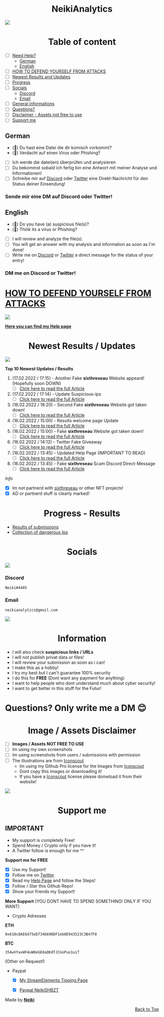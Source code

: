 <h1 align="center">NeikiAnalytics</h1>

[![](https://github.com/NeikiDev/NeikiAnalytics/blob/main/assets/antivirus-fight-with-hackers.png)](#image--assets-disclaimer)

<h1 align="center">Table of content</h1>

- [ ] [Need Help?](https://github.com/NeikiDev/NeikiAnalytics#neikianalytics)
    - [German](https://github.com/NeikiDev/NeikiAnalytics#german)
    - [English](https://github.com/NeikiDev/NeikiAnalytics#english)
- [ ] [HOW TO DEFEND YOURSELF FROM ATTACKS](https://github.com/NeikiDev/NeikiAnalytics#how-to-defend-yourself-from-attacks)
- [ ] [Newest Results and Updates](https://github.com/NeikiDev/NeikiAnalytics#newest-results--updates)
- [ ] [Progress](https://github.com/NeikiDev/NeikiAnalytics#progress---results)
- [ ] [Socials](https://github.com/NeikiDev/NeikiAnalytics#socials)    
    - [Discord](https://github.com/NeikiDev/NeikiAnalytics#discord)
    - [Email](https://github.com/NeikiDev/NeikiAnalytics#email)
- [ ] [General informations](https://github.com/NeikiDev/NeikiAnalytics#information)
- [ ] [Questions?](https://github.com/NeikiDev/NeikiAnalytics#questions-only-write-me-a-dm-)
- [ ] [Disclaimer - Assets not free to use](https://github.com/NeikiDev/NeikiAnalytics#image--assets-disclaimer)
- [ ] [Support me](https://github.com/NeikiDev/NeikiAnalytics#support-me)
 
## German 

* (🔎) Du hast eine Datei die dir komisch vorkommt? 
* (🔎) Verdacht auf einen Virus oder Phishing? 

- [ ] Ich werde die datei(en) überprüfen und analysieren
- [ ] Du bekommst sobald ich fertig bin eine Antwort mit meiner Analyse und Informationen!
- [ ] Schreibe mir auf [Discord](https://discord.com/users/416999341006520321) oder [Twitter](https://twitter.com/neiki__) eine Direkt-Nachricht für den Status deiner Einsendung!

### Sende mir eine DM auf Discord oder Twitter!

## English 

* (🔎) Do you have (a) suspicious file(s)?
* (🔎) Think its a virus or Phishing? 

- [ ] I will review and analyze the file(s).
- [ ] You will get an answer with my analysis and information as soon as I'm done!
- [ ] Write me on [Discord](https://discord.com/users/416999341006520321) or [Twitter](https://twitter.com/neiki__) a direct message for the status of your entry!

### DM me on Discord or Twitter!

# [HOW TO DEFEND YOURSELF FROM ATTACKS](https://github.com/NeikiDev/NeikiAnalytics/blob/main/help.md)

[![](https://github.com/NeikiDev/NeikiAnalytics/blob/main/assets/testing.png)](#image--assets-disclaimer)

**[Here you can find my Help page](https://github.com/NeikiDev/NeikiAnalytics/blob/main/help.md)**

<h1 align="center">Newest Results / Updates</h1>

[![](https://github.com/NeikiDev/NeikiAnalytics/blob/main/assets/robots-doing-data-research.png)](#image--assets-disclaimer)

**Top 10 Newest Updates / Results**

1. (17.02.2022 / 17:15) - Another Fake **sixthreseau** Website appeard! (Hopefully soon DOWN)
    - [ ] [Click here to read the full Article](https://github.com/NeikiDev/NeikiAnalytics/blob/main/results/nfts-scam/dc-scam-sixthreseau%233.md)
2. (17.02.2022 / 17:14) - Update Suspicious-ips
    - [ ] [Click here to read the full Article](https://github.com/NeikiDev/NeikiAnalytics/tree/main/suspicious-ips)   
3. (16.02.2022 / 18:20) - Second Fake **sixthreseau** Website got taken down! 
    - [ ] [Click here to read the full Article](https://github.com/NeikiDev/NeikiAnalytics/blob/main/results/nfts-scam/dc-scam-sixthreseau%232.md)   
4. (16.02.2022 / 15:00) - Results welcome page Update
    - [ ] [Click here to read the full Article](https://github.com/NeikiDev/NeikiAnalytics/tree/main/results)
5. (16.02.2022 / 15:00) - Fake **sixthreseau** Website got taken down!
    - [ ] [Click here to read the full Article](https://github.com/NeikiDev/NeikiAnalytics/blob/main/results/nfts-scam/dc-scam-sixthreseau%232.md)   
6. (16.02.2022 / 14:12) - Twitter Fake Giveaway 
    - [ ] [Click here to read the full Article](https://github.com/NeikiDev/NeikiAnalytics/blob/main/results/phishing/twitter-fakeGiveaway-group%231.md)   
7. (16.02.2022 / 13:45) - Updated Help Page (IMPORTANT TO READ)
    - [ ] [Click here to read the full Article](https://github.com/NeikiDev/NeikiAnalytics/blob/main/help.md)   
8. (16.02.2022 / 13:45) - Fake **sixthreseau** Scam Discord Direct-Message
    - [ ] [Click here to read the full Article](https://github.com/NeikiDev/NeikiAnalytics/blob/main/results/nfts-scam/dc-scam-sixthreseau%231.md)   

*Info*
- [x] Im not partnerd with [sixthreseau](https://twitter.com/sixthreseau) or other NFT projects! 
- [x] AD or partnerd stuff is clearly marked! 

<h1 align="center">Progress - Results</h1>

- [Results of submissions](https://github.com/NeikiDev/NeikiAnalytics/tree/main/results)
- [Collection of dangerous Ips](https://github.com/NeikiDev/NeikiAnalytics/tree/main/suspicious-ips)

<h1 align="center">Socials</h1>

[![](https://github.com/NeikiDev/NeikiAnalytics/blob/main/assets/design-and-development-process.png)](#image--assets-disclaimer)

### Discord
```
Neiki#4405 
```

### Email
```
neikianalytics@gmail.com 
```

[![](https://github.com/NeikiDev/NeikiAnalytics/blob/main/assets/banner.png)](#image--assets-disclaimer)

<h1 align="center">Information</h1>

- I will also check **suspicious links / URLs**
- I will not publish privat data or files!
- I will review your submission as soon as i can!
- I make this as a hobby!
- I try my best but I can't guarantee 100% security
- I do this for **FREE** (Dont want any payment for anything)
- I want to help people who dont understand much about cyber security!
- I want to get better in this stuff for the Futur!
# Questions? Only write me a DM 😊

<h1 align="center">Image / Assets Disclaimer</h1>

- [ ] **Images / Assets NOT FREE TO USE**
- [ ] Im using my own screenshots
- [ ] Im using screenshots from users / submissions with permission
- [ ] The illustrations are from [Iconscout](https://iconscout.com/) 
    - Im using my Github Pro license for the Images from [Iconscout](https://iconscout.com/) 
    - Dont copy this images or downloading it!
    - If you have a [Iconscout](https://iconscout.com/) license please donwload it from their website!

[![](https://github.com/NeikiDev/NeikiAnalytics/blob/main/assets/stickman-showing-stop-sign.png)](#image--assets-disclaimer)

<h1 align="center">Support me</h1>

## IMPORTANT
- My support is completely Free!
- Spend Money / Crypto only if you have it!
- A Twitter follow is enough for me ^^

**Support me for FREE**
- [x] Use my Support!
- [x] Follow me on [Twitter](https://twitter.com/neiki__)
- [x] Read my [Help Page]() and follow the Steps!
- [x] Follow / Star this Github Repo!
- [x] Show your friends my Support!

**More Support** (YOU DONT HAVE TO SPEND SOMETHING! ONLY IF YOU WANT)
- Crypto Adresses 

**ETH**
```
0x610c8AE6d75eD734b690DF1eb0E943523C3B47F8
```
**BTC**
```
354wVYavWF4uW8eGE8aQKdTJCGoPuo1uiT
```
(Other on Request!)

- Paypal
    - [x] [My StreamElements Tipping Page](https://streamelements.com/neikishbzt/tip)
    - [x] [Paypal NeikiSHBZT](https://paypal.me/neikishbzt)



Made by **[Neiki](https://github.com/neikidev)** <p align="right">[Back to Top](https://github.com/neikidev/neikianalytics#neikianalytics)</p>